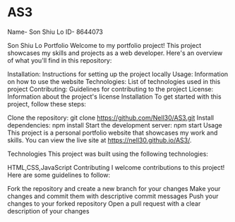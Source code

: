 # AS3

Name- Son Shiu Lo
ID- 8644073

Son Shiu Lo Portfolio
Welcome to my portfolio project! This project showcases my skills and projects as a web developer. Here's an overview of what you'll find in this repository:

Installation: Instructions for setting up the project locally
Usage: Information on how to use the website
Technologies: List of technologies used in this project
Contributing: Guidelines for contributing to the project
License: Information about the project's license
Installation
To get started with this project, follow these steps:

Clone the repository: git clone https://github.com/Nell30/AS3.git
Install dependencies: npm install
Start the development server: npm start
Usage
This project is a personal portfolio website that showcases my work and skills. You can view the live site at https://nell30.github.io/AS3/.

Technologies
This project was built using the following technologies:

HTML,CSS,JavaScript
Contributing
I welcome contributions to this project! Here are some guidelines to follow:

Fork the repository and create a new branch for your changes
Make your changes and commit them with descriptive commit messages
Push your changes to your forked repository
Open a pull request with a clear description of your changes
